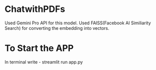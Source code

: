 # ChatwithPDFs
Used Gemini Pro API for this model.
Used FAISS(Facebook AI Similiarity Search) for converting the embedding into vectors.  
# To Start the APP
In terminal write - streamlit run app.py
